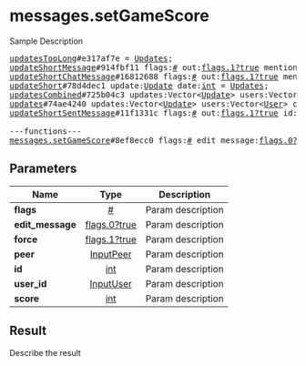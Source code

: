 # messages.setGameScore

Sample Description

<pre>
<a href="../constructor/updatesTooLong">updatesTooLong</a>#e317af7e = <a href="../type/Updates.md">Updates</a>;
<a href="../constructor/updateShortMessage">updateShortMessage</a>#914fbf11 flags:<a href="../type/#.md">#</a> out:<a href="../type/flags.1?true.md">flags.1?true</a> mentioned:<a href="../type/flags.4?true.md">flags.4?true</a> media_unread:<a href="../type/flags.5?true.md">flags.5?true</a> silent:<a href="../type/flags.13?true.md">flags.13?true</a> id:<a href="../type/int.md">int</a> user_id:<a href="../type/int.md">int</a> message:<a href="../type/string.md">string</a> pts:<a href="../type/int.md">int</a> pts_count:<a href="../type/int.md">int</a> date:<a href="../type/int.md">int</a> fwd_from:<a href="../type/flags.2?MessageFwdHeader.md">flags.2?MessageFwdHeader</a> via_bot_id:<a href="../type/flags.11?int.md">flags.11?int</a> reply_to_msg_id:<a href="../type/flags.3?int.md">flags.3?int</a> entities:Vector&lt;<a href="../type/flags.7?Vector.md">flags.7?Vector</a>&gt; = <a href="../type/Updates.md">Updates</a>;
<a href="../constructor/updateShortChatMessage">updateShortChatMessage</a>#16812688 flags:<a href="../type/#.md">#</a> out:<a href="../type/flags.1?true.md">flags.1?true</a> mentioned:<a href="../type/flags.4?true.md">flags.4?true</a> media_unread:<a href="../type/flags.5?true.md">flags.5?true</a> silent:<a href="../type/flags.13?true.md">flags.13?true</a> id:<a href="../type/int.md">int</a> from_id:<a href="../type/int.md">int</a> chat_id:<a href="../type/int.md">int</a> message:<a href="../type/string.md">string</a> pts:<a href="../type/int.md">int</a> pts_count:<a href="../type/int.md">int</a> date:<a href="../type/int.md">int</a> fwd_from:<a href="../type/flags.2?MessageFwdHeader.md">flags.2?MessageFwdHeader</a> via_bot_id:<a href="../type/flags.11?int.md">flags.11?int</a> reply_to_msg_id:<a href="../type/flags.3?int.md">flags.3?int</a> entities:Vector&lt;<a href="../type/flags.7?Vector.md">flags.7?Vector</a>&gt; = <a href="../type/Updates.md">Updates</a>;
<a href="../constructor/updateShort">updateShort</a>#78d4dec1 update:<a href="../type/Update.md">Update</a> date:<a href="../type/int.md">int</a> = <a href="../type/Updates.md">Updates</a>;
<a href="../constructor/updatesCombined">updatesCombined</a>#725b04c3 updates:Vector&lt;<a href="../type/Update.md">Update</a>&gt; users:Vector&lt;<a href="../type/User.md">User</a>&gt; chats:Vector&lt;<a href="../type/Chat.md">Chat</a>&gt; date:<a href="../type/int.md">int</a> seq_start:<a href="../type/int.md">int</a> seq:<a href="../type/int.md">int</a> = <a href="../type/Updates.md">Updates</a>;
<a href="../constructor/updates">updates</a>#74ae4240 updates:Vector&lt;<a href="../type/Update.md">Update</a>&gt; users:Vector&lt;<a href="../type/User.md">User</a>&gt; chats:Vector&lt;<a href="../type/Chat.md">Chat</a>&gt; date:<a href="../type/int.md">int</a> seq:<a href="../type/int.md">int</a> = <a href="../type/Updates.md">Updates</a>;
<a href="../constructor/updateShortSentMessage">updateShortSentMessage</a>#11f1331c flags:<a href="../type/#.md">#</a> out:<a href="../type/flags.1?true.md">flags.1?true</a> id:<a href="../type/int.md">int</a> pts:<a href="../type/int.md">int</a> pts_count:<a href="../type/int.md">int</a> date:<a href="../type/int.md">int</a> media:<a href="../type/flags.9?MessageMedia.md">flags.9?MessageMedia</a> entities:Vector&lt;<a href="../type/flags.7?Vector.md">flags.7?Vector</a>&gt; = <a href="../type/Updates.md">Updates</a>;

---functions---
<a href="../method/messages.setGameScore.md">messages.setGameScore</a>#8ef8ecc0 flags:<a href="../type/#.md">#</a> edit_message:<a href="../type/flags.0?true.md">flags.0?true</a> force:<a href="../type/flags.1?true.md">flags.1?true</a> peer:<a href="../type/InputPeer.md">InputPeer</a> id:<a href="../type/int.md">int</a> user_id:<a href="../type/InputUser.md">InputUser</a> score:<a href="../type/int.md">int</a> = <a href="../type/Updates.md">Updates</a>;
</pre>

## Parameters

| Name | Type | Description |
|------|:----:|-------------|
| **flags** | [#](../type/#.md) | Param description |
| **edit_message** | [flags.0?true](../type/flags.0?true.md) | Param description |
| **force** | [flags.1?true](../type/flags.1?true.md) | Param description |
| **peer** | [InputPeer](../type/InputPeer.md) | Param description |
| **id** | [int](../type/int.md) | Param description |
| **user_id** | [InputUser](../type/InputUser.md) | Param description |
| **score** | [int](../type/int.md) | Param description |

## Result

Describe the result

